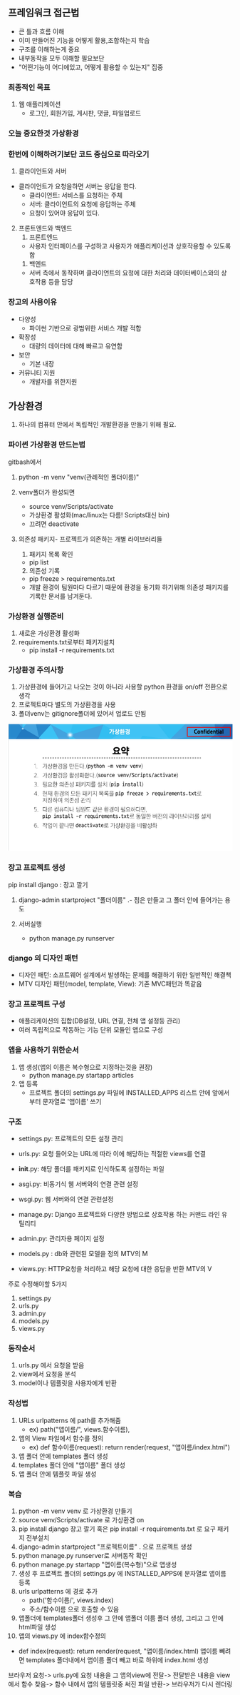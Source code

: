 ## 프레임워크 접근법

- 큰 틀과 흐름 이해
- 이미 만들어진 기능을 어떻게 활용,조합하는지 학습
- 구조를 이해하는게 중요
- 내부동작을 모두 이해할 필요보단
- "어떤기능이 어디에있고, 어떻게 활용할 수 있는지" 집중

### 최종적인 목표
1. 웹 애플리케이션
   - 로그인, 회원가입, 게시판, 댓글, 파일업로드

### 오늘 중요한것 가상환경

### 한번에 이해하려기보단 코드 중심으로 따라오기

1. 클라이언트와 서버
- 클라이언트가 요청을하면 서버는 응답을 한다.
  - 클라이언트: 서비스를 요청하는 주체
  - 서버: 클라이언트의 요청에 응답하는 주체
  - 요청이 있어야 응답이 있다.

2. 프론트엔드와 백엔드
   1. 프론트엔드
   - 사용자 인터페이스를 구성하고 사용자가 애플리케이션과 상호작용할 수 있도록 함
   1. 백엔드
   - 서버 측에서 동작하며 클라이언트의 요청에 대한 처리와 데이터베이스와의 상호작용 등을 담당

### 장고의 사용이유
- 다양성
  - 파이썬 기반으로 광범위한 서비스 개발 적합
- 확장성
  -  대량의 데이터에 대해 빠르고 유연함
- 보안
  - 기본 내장
- 커뮤니티 지원
  - 개발자를 위한지원


## 가상환경
1. 하나의 컴퓨터 안에서 독립적인 개발환경을 만들기 위해 필요.

### 파이썬 가상환경 만드는법
gitbash에서
1. python -m venv "venv(관례적인 폴더이름)"

2. venv폴더가 완성되면
    - source venv/Scripts/activate
    - 가상환경 활성화(mac/linux는 다름! Scripts대신 bin)
    - 끄려면 deactivate

3. 의존성 패키지- 프로젝트가 의존하는 개별 라이브러리들
   1. 패키지 목록 확인
    - pip list
   2. 의존성 기록
    - pip freeze > requirements.txt
    - 개발 환경이 팀원마다 다르기 때문에 환경을 동기화 하기위해 의존성 패키지를 기록한 문서를 남겨둔다.

### 가상환경 실행준비
1. 새로운 가상환경 활성화
2. requirements.txt로부터 패키지설치
   - pip install -r requirements.txt


### 가상환경 주의사항
1. 가상환경에 들어가고 나오는 것이 아니라 사용할 python 환경을 on/off 전환으로 생각
2. 프로젝트마다 별도의 가상환경을 사용
3. 폴더venv는 gitignore폴더에 있어서 업로드 안됨

![alt text](image.png)

### 장고 프로젝트 생성
pip install django  : 장고 깔기
1. django-admin startproject "폴더이름" .- 점은 만들고 그 폴더 안에 들어가는 용도

2. 서버실행
   - python manage.py runserver


### django 의 디자인 패턴
- 디자인 패턴: 소프트웨어 설계에서 발생하는 문제를 해결하기 위한 일반적인 해결책
- MTV 디자인 패턴(model, template, View): 기존 MVC패턴과 똑같음

### 장고 프로젝트 구성
- 애플리케이션의 집합(DB설정, URL 연결, 전체 앱 설정등 관리)
- 여러 독립적으로 작동하는 기능 단위 모듈인 앱으로 구성

### 앱을 사용하기 위한순서
1. 앱 생성(앱의 이름은 복수형으로 지정하는것을 권장)
   - python manage.py startapp articles
2. 앱 등록
   - 프로젝트 폴더의 settings.py 파일에 INSTALLED_APPS 리스트 안에 앞에서부터 문자열로 '앱이름' 쓰기

### 구조
- settings.py: 프로젝트의 모든 설정 관리
- urls.py: 요청 들어오는 URL에 따라 이에 해당하는 적절한 views를 연결
- __init__.py: 해당 폴더를 패키지로 인식하도록 설정하는 파일
- asgi.py: 비동기식 웹 서버와의 연결 관련 설정
- wsgi.py: 웹 서버와의 연결 관련설정
- manage.py: Django 프로젝트와 다양한 방법으로 상호작용 하는 커맨드 라인 유틸리티

- admin.py: 관리자용 페이지 설정
- models.py : db와 관련된 모델을 정의 MTV의 M

- views.py: HTTP요청을 처리하고 해당 요청에 대한 응답을 반환 MTV의 V

주로 수정해야할 5가지
1. settings.py
2. urls.py
3. admin.py
4. models.py
5. views.py

### 동작순서
1. urls.py 에서 요청을 받음
2. view에서 요청을 분석
3. model이나 템플릿을 사용자에게 반환

### 작성법
1. URLs urlpatterns 에 path를 추가해줌
   - ex) path("앱이름/", views.함수이름),
2. 앱의 View 파일에서 함수를 정의
   - ex) def 함수이름(request):
            return render(request, "앱이름/index.html")
3. 앱 폴더 안에 templates 폴더 생성
4. templates 폴더 안에 "앱이름" 폴더 생성
5. 앱 폴더 안에 템플릿 파일 생성


### 복습
1. python -m venv venv 로 가상환경 만들기
2. source venv/Scripts/activate 로 가상환경 on
3. pip install django 장고 깔기 혹은 pip install -r requirements.txt 로 요구 패키지 전부설치
4. django-admin startproject "프로젝트이름" . 으로 프로젝트 생성
5. python manage.py runserver로 서버동작 확인
6. python manage.py startapp "앱이름(복수형)"으로 앱생성
7. 생성 후 프로젝트 폴더의 settings.py 에 INSTALLED_APPS에 문자열로 앱이름 등록
8. urls urlpatterns 에 경로 추가
   - path('함수이름/', views.index)
   - 주소/함수이름 으로 호출할 수 있음
9. 앱폴더에 templates폴더 생성후 그 안에 앱폴더 이름 폴더 생성, 그리고 그 안에 html파일 생성 
10. 앱의 views.py 에 index함수정의 
   - def index(request):
            return render(request, "앱이름/index.html)
앱이름 빼려면 templates 폴더내에서 앱이름 폴더 빼고 바로 하위에 index.html 생성

브라우저 요청-> urls.py에 요청 내용을 그 앱의view에 전달-> 전달받은 내용을 view에서 함수 찾음-> 함수 내에서 앱의 템플릿중 써진 파일 반환-> 브라우저가 다시 렌더링